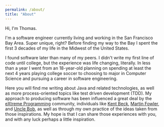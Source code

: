 ```yaml
---
permalink: /about/
title: "About"
---
```

Hi, I'm Thomas.

I'm a software engineer currently living and working in the 
San Francisco Bay Area.  Super unique, right?  Before finding
my way to the Bay I spent the first 3 decades of my life in the
Midwest of the United States.

I found software later than many of my peers.  I didn't write
my first line of code until college, but the experience was 
life changing, literally.  In less than a year I went from an
18-year-old planning on spending at least the next 4 years
playing college soccer to choosing to major in Computer Science
and pursuing a career in software engineering.

Here you will find me writing about Java and related technologies,
as well as more process-oriented topics like
test driven development (TDD).  My approach to producing software
has been influenced a great deal by the 
[eXtreme Programming](http://www.extremeprogramming.org/)
community, individuals like [Kent Beck](https://www.kentbeck.com/),
[Martin Fowler](https://martinfowler.com/), 
and [Uncle Bob](https://blog.cleancoder.com/), as well as through
my own practice of the ideas taken from those inspirations.
My hope is that I can share those experiences with you, and with
any luck perhaps a little inspiration.
